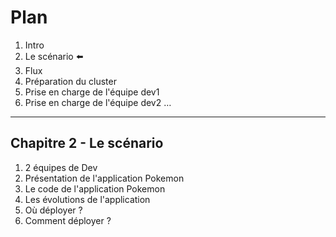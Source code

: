 # Plan

1. Intro
2. Le scénario ⬅️
3. Flux
4. Préparation du cluster
5. Prise en charge de l'équipe dev1
6. Prise en charge de l'équipe dev2
…

----

## Chapitre 2 - Le scénario

1. 2 équipes de Dev
2. Présentation de l'application Pokemon
3. Le code de l'application Pokemon
4. Les évolutions de l'application
5. Où déployer ?
6. Comment déployer ?
